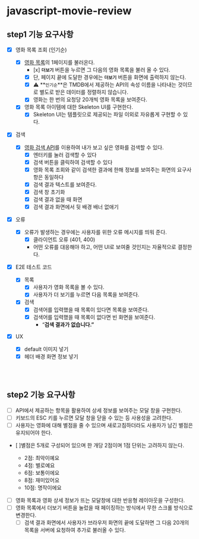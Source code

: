 # javascript-movie-review

## step1 기능 요구사항

- [x] 영화 목록 조회 (인기순)
  - [x] [영화 목록](https://developers.themoviedb.org/3/movies/get-popular-movies)의 1페이지를 불러온다.
    - [x] **`더보기`** 버튼을 누르면 그 다음의 영화 목록을 불러 올 수 있다.
    - [x] 단, 페이지 끝에 도달한 경우에는 **`더보기`** 버튼을 화면에 출력하지 않는다.
    - [x] ⚠️ **`인기순`**은 TMDB에서 제공하는 API의 속성 이름을 나타내는 것이므로 별도로 받은 데이터를 정렬하지 않습니다.
    - [x] 영화는 한 번의 요청당 20개씩 영화 목록을 보여준다.
  - [x] 영화 목록 아이템에 대한 Skeleton UI를 구현한다.
    - [x] Skeleton UI는 템플릿으로 제공되는 파일 이외로 자유롭게 구현할 수 있다.
- [x] 검색
  - [x] [영화 검색 API](https://developers.themoviedb.org/3/search/search-movies)를 이용하여 내가 보고 싶은 영화를 검색할 수 있다.
    - [x] 엔터키를 눌러 검색할 수 있다
    - [x] 검색 버튼을 클릭하여 검색할 수 있다
    - [x] 영화 목록 조회와 같이 검색한 결과에 한해 정보를 보여주는 화면의 요구사항은 동일하다
    - [x] 검색 결과 텍스트를 보여준다.
    - [x] 검색 창 초기화
    - [x] 검색 결과 없을 때 화면
    - [x] 검색 결과 화면에서 뒷 배경 배너 없애기
- [x] 오류
  - [x] 오류가 발생하는 경우에는 사용자를 위한 오류 메시지를 띄워 준다.
    - [x] 클라이언트 오류 (401, 400)
    - 어떤 오류를 대응해야 하고, 어떤 UI로 보여줄 것인지는 자율적으로 결정한다.
- [x] E2E 테스트 코드

  - [x] 목록
    - [x] 사용자가 영화 목록을 볼 수 있다.
    - [x] 사용자가 더 보기를 누르면 다음 목록을 보여준다.
  - [x] 검색
    - [x] 검색어를 입력했을 때 목록이 있다면 목록을 보여준다.
    - [x] 검색어를 입력했을 때 목록이 없다면 빈 화면을 보여준다.
      - “**검색 결과가 없습니다.”**

- [x] UX
  - [x] default 이미지 넣기
  - [x] 헤더 배경 화면 정보 넣기

<br/>
<br/>

## step2 기능 요구사항

- [ ] API에서 제공하는 항목을 활용하여 상세 정보를 보여주는 모달 창을 구현한다.
- [ ] 키보드의 ESC 키를 누르면 모달 창을 닫을 수 있는 등 사용성을 고려한다.
- [ ] 사용자는 영화에 대해 별점을 줄 수 있으며 새로고침하더라도 사용자가 남긴 별점은 유지되어야 한다.
- [ ]별점은 5개로 구성되어 있으며 한 개당 2점이며 1점 단위는 고려하지 않는다.

  - 2점: 최악이예요
  - 4점: 별로예요
  - 6점: 보통이에요
  - 8점: 재미있어요
  - 10점: 명작이에요

- [ ] 영화 목록과 영화 상세 정보가 뜨는 모달창에 대한 반응형 레이아웃을 구성한다.
- [ ] 영화 목록에서 더보기 버튼을 눌렀을 때 페이징하는 방식에서 무한 스크롤 방식으로 변경한다.
  - [ ] 검색 결과 화면에서 사용자가 브라우저 화면의 끝에 도달하면 그 다음 20개의 목록을 서버에 요청하여 추가로 불러올 수 있다.
